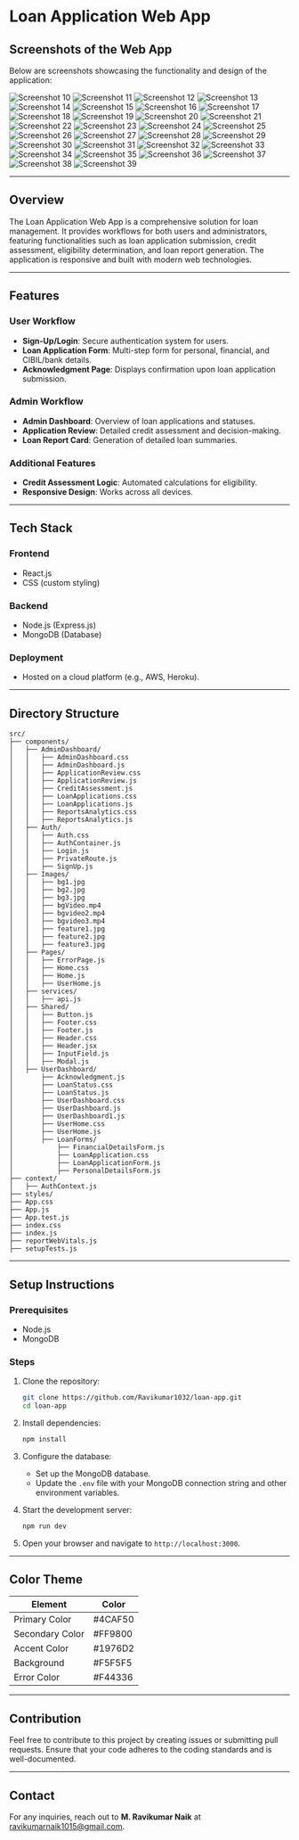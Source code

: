 # Loan Application Web App

## Screenshots of the Web App

Below are screenshots showcasing the functionality and design of the application:

![Screenshot 10](https://github.com/Ravikumar1032/Loan-App/blob/main/Screenshots/Screenshot%20(10).png)
![Screenshot 11](https://github.com/Ravikumar1032/Loan-App/blob/main/Screenshots/Screenshot%20(11).png)
![Screenshot 12](https://github.com/Ravikumar1032/Loan-App/blob/main/Screenshots/Screenshot%20(12).png)
![Screenshot 13](https://github.com/Ravikumar1032/Loan-App/blob/main/Screenshots/Screenshot%20(13).png)
![Screenshot 14](https://github.com/Ravikumar1032/Loan-App/blob/main/Screenshots/Screenshot%20(14).png)
![Screenshot 15](https://github.com/Ravikumar1032/Loan-App/blob/main/Screenshots/Screenshot%20(15).png)
![Screenshot 16](https://github.com/Ravikumar1032/Loan-App/blob/main/Screenshots/Screenshot%20(16).png)
![Screenshot 17](https://github.com/Ravikumar1032/Loan-App/blob/main/Screenshots/Screenshot%20(17).png)
![Screenshot 18](https://github.com/Ravikumar1032/Loan-App/blob/main/Screenshots/Screenshot%20(18).png)
![Screenshot 19](https://github.com/Ravikumar1032/Loan-App/blob/main/Screenshots/Screenshot%20(19).png)
![Screenshot 20](https://github.com/Ravikumar1032/Loan-App/blob/main/Screenshots/Screenshot%20(20).png)
![Screenshot 21](https://github.com/Ravikumar1032/Loan-App/blob/main/Screenshots/Screenshot%20(21).png)
![Screenshot 22](https://github.com/Ravikumar1032/Loan-App/blob/main/Screenshots/Screenshot%20(22).png)
![Screenshot 23](https://github.com/Ravikumar1032/Loan-App/blob/main/Screenshots/Screenshot%20(23).png)
![Screenshot 24](https://github.com/Ravikumar1032/Loan-App/blob/main/Screenshots/Screenshot%20(24).png)
![Screenshot 25](https://github.com/Ravikumar1032/Loan-App/blob/main/Screenshots/Screenshot%20(25).png)
![Screenshot 26](https://github.com/Ravikumar1032/Loan-App/blob/main/Screenshots/Screenshot%20(26).png)
![Screenshot 27](https://github.com/Ravikumar1032/Loan-App/blob/main/Screenshots/Screenshot%20(27).png)
![Screenshot 28](https://github.com/Ravikumar1032/Loan-App/blob/main/Screenshots/Screenshot%20(28).png)
![Screenshot 29](https://github.com/Ravikumar1032/Loan-App/blob/main/Screenshots/Screenshot%20(29).png)
![Screenshot 30](https://github.com/Ravikumar1032/Loan-App/blob/main/Screenshots/Screenshot%20(30).png)
![Screenshot 31](https://github.com/Ravikumar1032/Loan-App/blob/main/Screenshots/Screenshot%20(31).png)
![Screenshot 32](https://github.com/Ravikumar1032/Loan-App/blob/main/Screenshots/Screenshot%20(32).png)
![Screenshot 33](https://github.com/Ravikumar1032/Loan-App/blob/main/Screenshots/Screenshot%20(33).png)
![Screenshot 34](https://github.com/Ravikumar1032/Loan-App/blob/main/Screenshots/Screenshot%20(34).png)
![Screenshot 35](https://github.com/Ravikumar1032/Loan-App/blob/main/Screenshots/Screenshot%20(35).png)
![Screenshot 36](https://github.com/Ravikumar1032/Loan-App/blob/main/Screenshots/Screenshot%20(36).png)
![Screenshot 37](https://github.com/Ravikumar1032/Loan-App/blob/main/Screenshots/Screenshot%20(37).png)
![Screenshot 38](https://github.com/Ravikumar1032/Loan-App/blob/main/Screenshots/Screenshot%20(38).png)
![Screenshot 39](https://github.com/Ravikumar1032/Loan-App/blob/main/Screenshots/Screenshot%20(39).png)

---

## Overview
The Loan Application Web App is a comprehensive solution for loan management. It provides workflows for both users and administrators, featuring functionalities such as loan application submission, credit assessment, eligibility determination, and loan report generation. The application is responsive and built with modern web technologies.

---

## Features
### User Workflow
- **Sign-Up/Login**: Secure authentication system for users.
- **Loan Application Form**: Multi-step form for personal, financial, and CIBIL/bank details.
- **Acknowledgment Page**: Displays confirmation upon loan application submission.

### Admin Workflow
- **Admin Dashboard**: Overview of loan applications and statuses.
- **Application Review**: Detailed credit assessment and decision-making.
- **Loan Report Card**: Generation of detailed loan summaries.

### Additional Features
- **Credit Assessment Logic**: Automated calculations for eligibility.
- **Responsive Design**: Works across all devices.

---

## Tech Stack
### Frontend
- React.js
- CSS (custom styling)

### Backend
- Node.js (Express.js)
- MongoDB (Database)

### Deployment
- Hosted on a cloud platform (e.g., AWS, Heroku).

---

## Directory Structure
```
src/
├── components/
│   ├── AdminDashboard/
│   │   ├── AdminDashboard.css
│   │   ├── AdminDashboard.js
│   │   ├── ApplicationReview.css
│   │   ├── ApplicationReview.js
│   │   ├── CreditAssessment.js
│   │   ├── LoanApplications.css
│   │   ├── LoanApplications.js
│   │   ├── ReportsAnalytics.css
│   │   ├── ReportsAnalytics.js
│   ├── Auth/
│   │   ├── Auth.css
│   │   ├── AuthContainer.js
│   │   ├── Login.js
│   │   ├── PrivateRoute.js
│   │   ├── SignUp.js
│   ├── Images/
│   │   ├── bg1.jpg
│   │   ├── bg2.jpg
│   │   ├── bg3.jpg
│   │   ├── bgVideo.mp4
│   │   ├── bgvideo2.mp4
│   │   ├── bgvideo3.mp4
│   │   ├── feature1.jpg
│   │   ├── feature2.jpg
│   │   ├── feature3.jpg
│   ├── Pages/
│   │   ├── ErrorPage.js
│   │   ├── Home.css
│   │   ├── Home.js
│   │   ├── UserHome.js
│   ├── services/
│   │   ├── api.js
│   ├── Shared/
│   │   ├── Button.js
│   │   ├── Footer.css
│   │   ├── Footer.js
│   │   ├── Header.css
│   │   ├── Header.jsx
│   │   ├── InputField.js
│   │   ├── Modal.js
│   ├── UserDashboard/
│       ├── Acknowledgment.js
│       ├── LoanStatus.css
│       ├── LoanStatus.js
│       ├── UserDashboard.css
│       ├── UserDashboard.js
│       ├── UserDashboard1.js
│       ├── UserHome.css
│       ├── UserHome.js
│       ├── LoanForms/
│           ├── FinancialDetailsForm.js
│           ├── LoanApplication.css
│           ├── LoanApplicationForm.js
│           ├── PersonalDetailsForm.js
├── context/
│   ├── AuthContext.js
├── styles/
├── App.css
├── App.js
├── App.test.js
├── index.css
├── index.js
├── reportWebVitals.js
├── setupTests.js
```

---

## Setup Instructions

### Prerequisites
- Node.js
- MongoDB

### Steps
1. Clone the repository:
   ```bash
   git clone https://github.com/Ravikumar1032/loan-app.git
   cd loan-app
   ```

2. Install dependencies:
   ```bash
   npm install
   ```

3. Configure the database:
   - Set up the MongoDB database.
   - Update the `.env` file with your MongoDB connection string and other environment variables.

4. Start the development server:
   ```bash
   npm run dev
   ```

5. Open your browser and navigate to `http://localhost:3000`.

---


## Color Theme
| Element             | Color       |
|---------------------|-------------|
| Primary Color       | #4CAF50     |
| Secondary Color     | #FF9800     |
| Accent Color        | #1976D2     |
| Background          | #F5F5F5     |
| Error Color         | #F44336     |

---

## Contribution
Feel free to contribute to this project by creating issues or submitting pull requests. Ensure that your code adheres to the coding standards and is well-documented.

---

## Contact
For any inquiries, reach out to **M. Ravikumar Naik** at [ravikumarnaik1015@gmail.com](mailto:ravikumarnaik1015@gmail.com).
